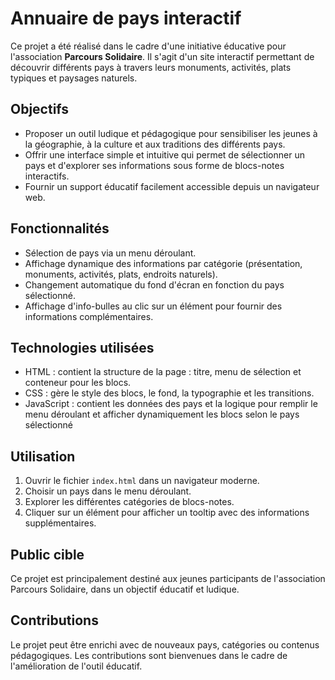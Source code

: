 # Annuaire de pays interactif

Ce projet a été réalisé dans le cadre d'une initiative éducative pour l'association **Parcours Solidaire**. Il s'agit d'un site interactif permettant de découvrir différents pays à travers leurs monuments, activités, plats typiques et paysages naturels.

## Objectifs

- Proposer un outil ludique et pédagogique pour sensibiliser les jeunes à la géographie, à la culture et aux traditions des différents pays.
- Offrir une interface simple et intuitive qui permet de sélectionner un pays et d'explorer ses informations sous forme de blocs-notes interactifs.
- Fournir un support éducatif facilement accessible depuis un navigateur web.

## Fonctionnalités

- Sélection de pays via un menu déroulant.
- Affichage dynamique des informations par catégorie (présentation, monuments, activités, plats, endroits naturels).
- Changement automatique du fond d'écran en fonction du pays sélectionné.
- Affichage d'info-bulles au clic sur un élément pour fournir des informations complémentaires.

## Technologies utilisées
- HTML : contient la structure de la page : titre, menu de sélection et conteneur pour les blocs.
- CSS : gère le style des blocs, le fond, la typographie et les transitions.
- JavaScript : contient les données des pays et la logique pour remplir le menu déroulant et afficher dynamiquement les blocs selon le pays sélectionné

## Utilisation

1. Ouvrir le fichier `index.html` dans un navigateur moderne.
2. Choisir un pays dans le menu déroulant.
3. Explorer les différentes catégories de blocs-notes.
4. Cliquer sur un élément pour afficher un tooltip avec des informations supplémentaires.

## Public cible

Ce projet est principalement destiné aux jeunes participants de l'association Parcours Solidaire, dans un objectif éducatif et ludique.

## Contributions

Le projet peut être enrichi avec de nouveaux pays, catégories ou contenus pédagogiques. Les contributions sont bienvenues dans le cadre de l'amélioration de l'outil éducatif.
